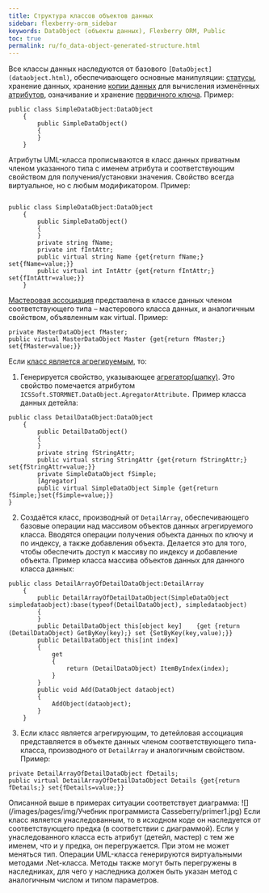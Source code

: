 ```yaml
---
title: Структура классов объектов данных
sidebar: flexberry-orm_sidebar
keywords: DataObject (объекты данных), Flexberry ORM, Public
toc: true
permalink: ru/fo_data-object-generated-structure.html
---
```


Все классы данных наследуются от базового `[DataObject](dataobject.html)`, обеспечивающего основные манипуляции: [статусы](object-status-and-loading-state.html), хранение данных, хранение [копии данных](data-object-copy.html) для вычисления изменённых [атрибутов](attributes-class-data.html), означивание и хранение [первичного ключа](primary-keys-objects.html).
Пример:

```
public class SimpleDataObject:DataObject 
	{
		public SimpleDataObject()
		{
		}
	}
```

Атрибуты UML-класса прописываются в класс данных приватным членом указанного типа с именем атрибута и соответствующим свойством для получения/установки значения. Свойство всегда виртуальное, но с любым модификатором.
Пример:

```

public class SimpleDataObject:DataObject 
	{
		public SimpleDataObject()
		{
		}
		private string fName;
		private int fIntAttr;
		public virtual string Name {get{return fName;} set{fName=value;}}		
		public virtual int IntAttr {get{return fIntAttr;} set{fIntAttr=value;}}
	}
```

[Мастеровая ассоциация](master--association.html) представлена в классе данных членом соответствующего типа – мастерового класса данных, и аналогичным свойством, объявленным как virtual.
Пример:

```
private MasterDataObject fMaster;
public virtual MasterDataObject Master {get{return fMaster;} set{fMaster=value;}}
```

Если [класс является агрегируемым](detail-associations-and-their-properties.html), то:

1. Генерируется свойство, указывающее [агрегатор(шапку)](key-concepts-flexberry-designer.html). Это свойство помечается атрибутом `ICSSoft.STORMNET.DataObject.AgregatorAttribute.`
Пример класса данных детейла:

```
public class DetailDataObject:DataObject
	{
		public DetailDataObject()
		{
		}
		private string fStringAttr;
		public virtual string StringAttr {get{return fStringAttr;} set{fStringAttr=value;}}
		private SimpleDataObject fSimple;
		[Agregator]
		public virtual SimpleDataObject Simple {get{return fSimple;}set{fSimple=value;}}
}
```

2. Создаётся класс, производный от `DetailArray`, обеспечивающего базовые операции над массивом объектов данных агрегируемого класса. Вводятся операции получения объекта данных по ключу и по индексу, а также добавления объекта. Делается это для того, чтобы обеспечить доступ к массиву по индексу и добавление объекта.
Пример класса массива объектов данных для данного класса данных:

```
public class DetailArrayOfDetailDataObject:DetailArray 
	{
		public DetailArrayOfDetailDataObject(SimpleDataObject simpledataobject):base(typeof(DetailDataObject), simpledataobject)
		{
		}
		public DetailDataObject this[object key]	{get {return (DetailDataObject) GetByKey(key);} set {SetByKey(key,value);}}
		public DetailDataObject this[int index]
		{
			get 
			{
				return (DetailDataObject) ItemByIndex(index);
			}
		}
		public void Add(DataObject dataobject)
		{
			AddObject(dataobject);
		}	
	}
```

3. Если класс является агрегирующим, то детейловая ассоциация представляется в объекте данных членом соответствующего типа-класса, производного от `DetailArray` и аналогичным свойством.
Пример:

```
private DetailArrayOfDetailDataObject fDetails;
public virtual DetailArrayOfDetailDataObject Details {get{return fDetails;} set{fDetails=value;}}
```

Описанной выше в примерах ситуации соответствует диаграмма:
![](/images/pages/img/Учебник программиста Casseberry/primer1.jpg)
Если класс является унаследованным, то в исходном коде он наследуется от соответствующего предка (в соответствии с диаграммой).
Если у унаследованного класса есть атрибут (детейл, мастер) с тем же именем, что и у предка, он перегружается. При этом не может меняться тип.
Операции UML-класса генерируются виртуальными методами .Net-класса. Методы также могут быть перегружены в наследниках, для чего у наследника должен быть указан метод с аналогичным числом и типом параметров.

